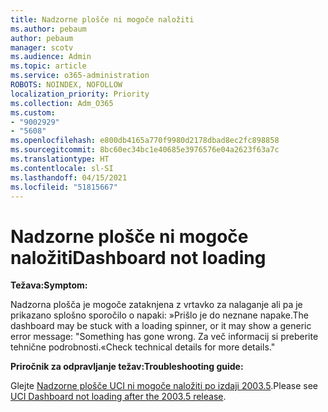 ```yaml
---
title: Nadzorne plošče ni mogoče naložiti
ms.author: pebaum
author: pebaum
manager: scotv
ms.audience: Admin
ms.topic: article
ms.service: o365-administration
ROBOTS: NOINDEX, NOFOLLOW
localization_priority: Priority
ms.collection: Adm_O365
ms.custom:
- "9002929"
- "5608"
ms.openlocfilehash: e800db4165a770f9980d2178dbad8ec2fc898858
ms.sourcegitcommit: 8bc60ec34bc1e40685e3976576e04a2623f63a7c
ms.translationtype: HT
ms.contentlocale: sl-SI
ms.lasthandoff: 04/15/2021
ms.locfileid: "51815667"
---
```

# <a name="dashboard-not-loading"></a><span data-ttu-id="6e116-102">Nadzorne plošče ni mogoče naložiti</span><span class="sxs-lookup"><span data-stu-id="6e116-102">Dashboard not loading</span></span>

<span data-ttu-id="6e116-103">**Težava:**</span><span class="sxs-lookup"><span data-stu-id="6e116-103">**Symptom:**</span></span>

<span data-ttu-id="6e116-104">Nadzorna plošča je mogoče zataknjena z vrtavko za nalaganje ali pa je prikazano splošno sporočilo o napaki: »Prišlo je do neznane napake.</span><span class="sxs-lookup"><span data-stu-id="6e116-104">The dashboard may be stuck with a loading spinner, or it may show a generic error message: "Something has gone wrong.</span></span> <span data-ttu-id="6e116-105">Za več informacij si preberite tehnične podrobnosti.«</span><span class="sxs-lookup"><span data-stu-id="6e116-105">Check technical details for more details."</span></span>

<span data-ttu-id="6e116-106">**Priročnik za odpravljanje težav:**</span><span class="sxs-lookup"><span data-stu-id="6e116-106">**Troubleshooting guide:**</span></span>

<span data-ttu-id="6e116-107">Glejte [Nadzorne plošče UCI ni mogoče naložiti po izdaji 2003.5](https://support.microsoft.com/help/4558635/uci-dashboard-not-loading-after-the-2003-5-release).</span><span class="sxs-lookup"><span data-stu-id="6e116-107">Please see [UCI Dashboard not loading after the 2003.5 release](https://support.microsoft.com/help/4558635/uci-dashboard-not-loading-after-the-2003-5-release).</span></span>
